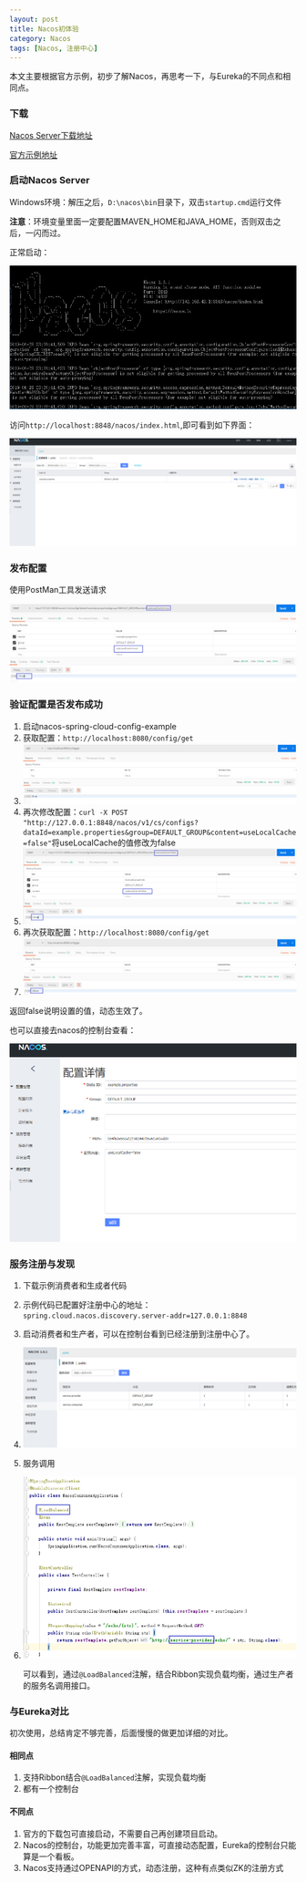 ```yaml
---
layout: post
title: Nacos初体验
category: Nacos
tags: [Nacos, 注册中心]
---
```


本文主要根据官方示例，初步了解Nacos，再思考一下，与Eureka的不同点和相同点。

### 下载

[Nacos Server下载地址](https://github.com/alibaba/nacos/releases)

[官方示例地址](https://github.com/nacos-group/nacos-examples)

### 启动Nacos Server

Windows环境：解压之后，`D:\nacos\bin`目录下，双击`startup.cmd`运行文件

**注意**：环境变量里面一定要配置MAVEN_HOME和JAVA_HOME，否则双击之后，一闪而过。

正常启动：

![1561736503901](../../assets/images/1561736503901.png)

访问`http://localhost:8848/nacos/index.html`,即可看到如下界面：

![1561737919628](../../assets/images/1561737919628.png)

### 发布配置

使用PostMan工具发送请求

![1561737071374](../../assets/images/1561737071374.png)

### 验证配置是否发布成功

1. 启动nacos-spring-cloud-config-example
2. 获取配置：`http://localhost:8080/config/get`
3. ![1561736937484](../../assets/images/1561736937484.png)
4. 再次修改配置：`curl -X POST "http://127.0.0.1:8848/nacos/v1/cs/configs?dataId=example.properties&group=DEFAULT_GROUP&content=useLocalCache=false"`将useLocalCache的值修改为false
5. ![1561737006341](../../assets/images/1561737006341.png)
6. 再次获取配置：`http://localhost:8080/config/get`
7. ![1561737141987](../../assets/images/1561737141987.png)

返回false说明设置的值，动态生效了。

也可以直接去nacos的控制台查看：

![1561738023067](../../assets/images/1561738023067.png)

### 服务注册与发现

1. 下载示例消费者和生成者代码

2. 示例代码已配置好注册中心的地址：`spring.cloud.nacos.discovery.server-addr=127.0.0.1:8848`

3. 启动消费者和生产者，可以在控制台看到已经注册到注册中心了。

4. ![1561738486576](../../assets/images/1561738486576.png)

5. 服务调用

6. ![1561738659879](../../assets/images/1561738659879.png)

   可以看到，通过`@LoadBalanced`注解，结合Ribbon实现负载均衡，通过生产者的服务名调用接口。

### 与Eureka对比

初次使用，总结肯定不够完善，后面慢慢的做更加详细的对比。

#### 相同点

1.  支持Ribbon结合`@LoadBalanced`注解，实现负载均衡
2. 都有一个控制台

#### 不同点

1. 官方的下载包可直接启动，不需要自己再创建项目启动。
2. Nacos的控制台，功能更加完善丰富，可直接动态配置，Eureka的控制台只能算是一个看板。
3. Nacos支持通过OPENAPI的方式，动态注册，这种有点类似ZK的注册方式